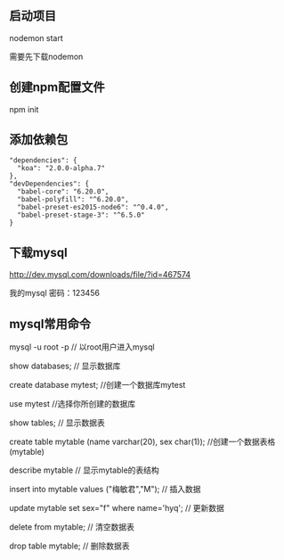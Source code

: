 ## 启动项目

nodemon start

需要先下载nodemon

## 创建npm配置文件

npm init

## 添加依赖包

```
"dependencies": {
  "koa": "2.0.0-alpha.7"
},
"devDependencies": {
  "babel-core": "6.20.0",
  "babel-polyfill": "^6.20.0",
  "babel-preset-es2015-node6": "^0.4.0",
  "babel-preset-stage-3": "^6.5.0"
}

```


## 下载mysql

http://dev.mysql.com/downloads/file/?id=467574

我的mysql 密码：123456

## mysql常用命令

mysql -u root -p // 以root用户进入mysql

show databases; // 显示数据库

create database mytest; //创建一个数据库mytest 

use mytest //选择你所创建的数据库

show tables; // 显示数据表 

create table mytable (name varchar(20), sex char(1)); //创建一个数据表格(mytable)

describe mytable // 显示mytable的表结构

insert into mytable values ("梅敏君","M"); // 插入数据

update mytable set sex="f" where name='hyq';  // 更新数据

delete from mytable;   // 清空数据表

drop table mytable; // 删除数据表

 